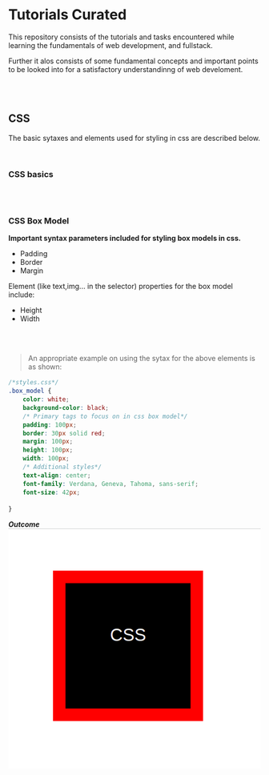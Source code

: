 # Tutorials Curated

This repository consists of the tutorials and tasks encountered while learning the fundamentals of web development, and fullstack.

Further it alos consists of some fundamental concepts and important points to be looked into for a satisfactory understandinng of web develoment.

<br />
<br />

## CSS

The basic sytaxes and elements used for styling in css are described below.

<br />

### **CSS basics**

<br />
<br />

### **CSS Box Model**

**Important syntax parameters included for styling box models in css.**

- Padding 
- Border
- Margin

Element (like text,img... in the selector) properties for the box model include:

- Height 
- Width

<br />
<br />

> An appropriate example on using the sytax for the above elements is as shown:
```css
/*styles.css*/
.box_model {
    color: white;
    background-color: black;
    /* Primary tags to focus on in css box model*/
    padding: 100px;
    border: 30px solid red;
    margin: 100px;
    height: 100px;
    width: 100px;
    /* Additional styles*/
    text-align: center;
    font-family: Verdana, Geneva, Tahoma, sans-serif;
    font-size: 42px;

}
```
***Outcome***
![css-box outcome](./resources/outcome_cssbox.png)